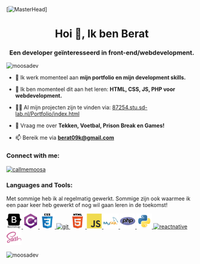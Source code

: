 [![MasterHead](https://imgur.com/a/uBkS4en.png)]
<h1 align="center">Hoi 👋, Ik ben Berat</h1>
<h3 align="center">Een developer geïnteresseerd in front-end/webdevelopment.</h3>

<p align="left"> <img src="https://komarev.com/ghpvc/?username=moosadev&label=Profile%20views&color=00bfff&style=plastic" alt="moosadev" /> </p>

- 🔭 Ik werk momenteel aan **mijn portfolio en mijn development skills.**

- 🌱 Ik ben momenteel dit aan het leren: **HTML, CSS, JS, PHP voor webdevelopment.**

- 👨‍💻 Al mijn projecten zijn te vinden via: [87254.stu.sd-lab.nl/Portfolio/index.html](87254.stu.sd-lab.nl/Portfolio/index.html)

- 💬 Vraag me over **Tekken, Voetbal, Prison Break en Games!**

- 📫 Bereik me via **berat09k@gmail.com**

<h3 align="left">Connect with me:</h3>
<p align="left">
<a href="https://twitter.com/callmemoosa" target="blank"><img align="center" src="https://raw.githubusercontent.com/rahuldkjain/github-profile-readme-generator/master/src/images/icons/Social/twitter.svg" alt="callmemoosa" height="30" width="40" /></a>
</p>

<h3 align="left">Languages and Tools:</h3>
<p>Met sommige heb ik al regelmatig gewerkt. Sommige zijn ook waarmee ik een paar keer heb gewerkt of nog wil gaan leren in de toekomst!</p>
<p align="left"> <a href="https://getbootstrap.com" target="_blank" rel="noreferrer"> <img src="https://raw.githubusercontent.com/devicons/devicon/master/icons/bootstrap/bootstrap-plain-wordmark.svg" alt="bootstrap" width="40" height="40"/> </a> <a href="https://www.w3schools.com/cs/" target="_blank" rel="noreferrer"> <img src="https://raw.githubusercontent.com/devicons/devicon/master/icons/csharp/csharp-original.svg" alt="csharp" width="40" height="40"/> </a> <a href="https://www.w3schools.com/css/" target="_blank" rel="noreferrer"> <img src="https://raw.githubusercontent.com/devicons/devicon/master/icons/css3/css3-original-wordmark.svg" alt="css3" width="40" height="40"/> </a> <a href="https://git-scm.com/" target="_blank" rel="noreferrer"> <img src="https://www.vectorlogo.zone/logos/git-scm/git-scm-icon.svg" alt="git" width="40" height="40"/> </a> <a href="https://www.w3.org/html/" target="_blank" rel="noreferrer"> <img src="https://raw.githubusercontent.com/devicons/devicon/master/icons/html5/html5-original-wordmark.svg" alt="html5" width="40" height="40"/> </a> <a href="https://developer.mozilla.org/en-US/docs/Web/JavaScript" target="_blank" rel="noreferrer"> <img src="https://raw.githubusercontent.com/devicons/devicon/master/icons/javascript/javascript-original.svg" alt="javascript" width="40" height="40"/> </a> <a href="https://www.mysql.com/" target="_blank" rel="noreferrer"> <img src="https://raw.githubusercontent.com/devicons/devicon/master/icons/mysql/mysql-original-wordmark.svg" alt="mysql" width="40" height="40"/> </a> <a href="https://www.php.net" target="_blank" rel="noreferrer"> <img src="https://raw.githubusercontent.com/devicons/devicon/master/icons/php/php-original.svg" alt="php" width="40" height="40"/> </a> <a href="https://www.python.org" target="_blank" rel="noreferrer"> <img src="https://raw.githubusercontent.com/devicons/devicon/master/icons/python/python-original.svg" alt="python" width="40" height="40"/> </a> <a href="https://reactnative.dev/" target="_blank" rel="noreferrer"> <img src="https://reactnative.dev/img/header_logo.svg" alt="reactnative" width="40" height="40"/> </a> <a href="https://sass-lang.com" target="_blank" rel="noreferrer"> <img src="https://raw.githubusercontent.com/devicons/devicon/master/icons/sass/sass-original.svg" alt="sass" width="40" height="40"/> </a> </p>

<p><img align="center" src="https://github-readme-stats.vercel.app/api/top-langs?username=berrie09&show_icons=true&theme=gruvbox&title_color=ffffff&text_color=ffffff&bg_color=87CEEB&locale=nl&layout=compact" alt="moosadev" /></p>
